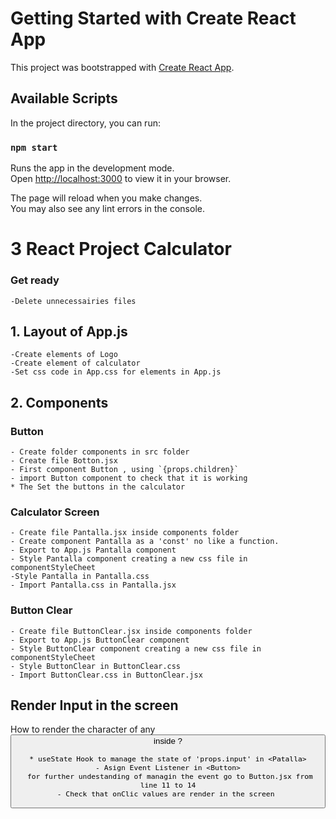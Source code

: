 # Getting Started with Create React App

This project was bootstrapped with [Create React App](https://github.com/facebook/create-react-app).

## Available Scripts

In the project directory, you can run:

### `npm start`

Runs the app in the development mode.\
Open [http://localhost:3000](http://localhost:3000) to view it in your browser.

The page will reload when you make changes.\
You may also see any lint errors in the console.

# 3 React Project Calculator

### Get ready
    -Delete unnecessairies files

## 1. Layout of App.js
    -Create elements of Logo
    -Create element of calculator
    -Set css code in App.css for elements in App.js

## 2. Components   
   ### Button    
    - Create folder components in src folder
    - Create file Botton.jsx
    - First component Button , using `{props.children}`
    - import Button component to check that it is working  
    * The Set the buttons in the calculator
  ### Calculator Screen
    - Create file Pantalla.jsx inside components folder
    - Create component Pantalla as a 'const' no like a function. 
    - Export to App.js Pantalla component  
    - Style Pantalla component creating a new css file in componentStyleCheet
    -Style Pantalla in Pantalla.css
    - Import Pantalla.css in Pantalla.jsx
  ### Button Clear
    - Create file ButtonClear.jsx inside components folder 
    - Export to App.js ButtonClear component  
    - Style ButtonClear component creating a new css file in componentStyleCheet
    - Style ButtonClear in ButtonClear.css
    - Import ButtonClear.css in ButtonClear.jsx 

## Render Input in the screen

How to render the character of any <Button> inside <Pantalla>?

    * useState Hook to manage the state of 'props.input' in <Patalla>
    - Asign Event Listener in <Button>
     for further undestanding of managin the event go to Button.jsx from line 11 to 14
    - Check that onClic values are render in the screen 